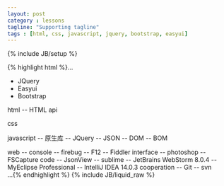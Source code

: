 ```yaml
---
layout: post
category : lessons
tagline: "Supporting tagline"
tags : [html, css, javascript, jquery, bootstrap, easyui]
---
```

{% include JB/setup %}

{% highlight html %}...
<body>
  <div id="frame_lib">
       <ul>
          <li>JQuery</li>
          <li>Easyui</li>
          <li>Bootstrap</li>
       </ul>
    </div>
    <div id="main">
      <p>
         html
             -- HTML api
      </p>
      <p>css</p>
      <p>
         javascript
              -- 原生库
              -- JQuery
              -- JSON
              -- DOM
              -- BOM
      </p>
    </div>
    <div id="tools">
         web
              --  console
              --  firebug
              --  F12
              --  Fiddler
         interface
              --  photoshop
              --  FSCapture
         code
              --  JsonView
              --  sublime
              --  JetBrains WebStorm 8.0.4
              --  MyEclipse Professional
              --  IntelliJ IDEA 14.0.3
         cooperation
              --  Git
              --  svn
    </div>
</body>
...{% endhighlight  %}
{% include JB/liquid_raw %}
